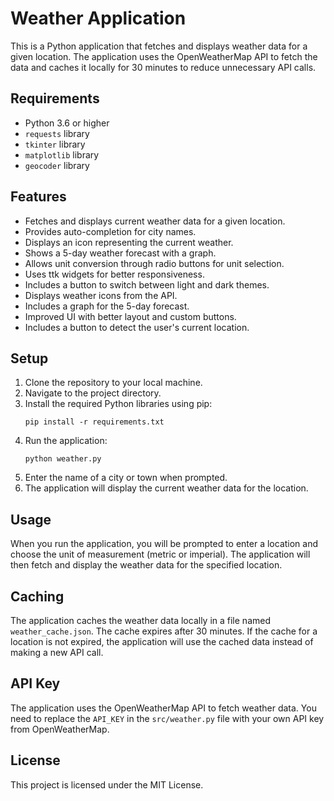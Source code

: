 # Weather Application

This is a Python application that fetches and displays weather data for a given location. The application uses the OpenWeatherMap API to fetch the data and caches it locally for 30 minutes to reduce unnecessary API calls.

## Requirements

- Python 3.6 or higher
- `requests` library
- `tkinter` library
- `matplotlib` library
- `geocoder` library

## Features

- Fetches and displays current weather data for a given location.
- Provides auto-completion for city names.
- Displays an icon representing the current weather.
- Shows a 5-day weather forecast with a graph.
- Allows unit conversion through radio buttons for unit selection.
- Uses ttk widgets for better responsiveness.
- Includes a button to switch between light and dark themes.
- Displays weather icons from the API.
- Includes a graph for the 5-day forecast.
- Improved UI with better layout and custom buttons.
- Includes a button to detect the user's current location.

## Setup

1. Clone the repository to your local machine.
2. Navigate to the project directory.
3. Install the required Python libraries using pip:
    ```
    pip install -r requirements.txt
    ```
4. Run the application:
    ```
    python weather.py
    ```
5. Enter the name of a city or town when prompted.
6. The application will display the current weather data for the location.

## Usage

When you run the application, you will be prompted to enter a location and choose the unit of measurement (metric or imperial). The application will then fetch and display the weather data for the specified location.

## Caching

The application caches the weather data locally in a file named `weather_cache.json`. The cache expires after 30 minutes. If the cache for a location is not expired, the application will use the cached data instead of making a new API call.

## API Key

The application uses the OpenWeatherMap API to fetch weather data. You need to replace the `API_KEY` in the `src/weather.py` file with your own API key from OpenWeatherMap.

## License

This project is licensed under the MIT License.
